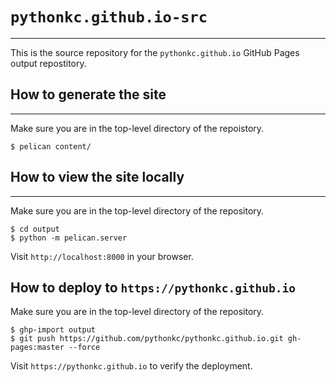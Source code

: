 # `pythonkc.github.io-src`
---
This is the source repository for the `pythonkc.github.io` GitHub Pages output repostitory.

## How to generate the site
---
Make sure you are in the top-level directory of the repoistory.
```shell
$ pelican content/
```

## How to view the site locally
---
Make sure you are in the top-level directory of the repository.
```shell
$ cd output
$ python -m pelican.server
```
Visit `http://localhost:8000` in your browser.

## How to deploy to `https://pythonkc.github.io`
Make sure you are in the top-level directory of the repository.
```shell
$ ghp-import output
$ git push https://github.com/pythonkc/pythonkc.github.io.git gh-pages:master --force
```
Visit `https://pythonkc.github.io` to verify the deployment.
